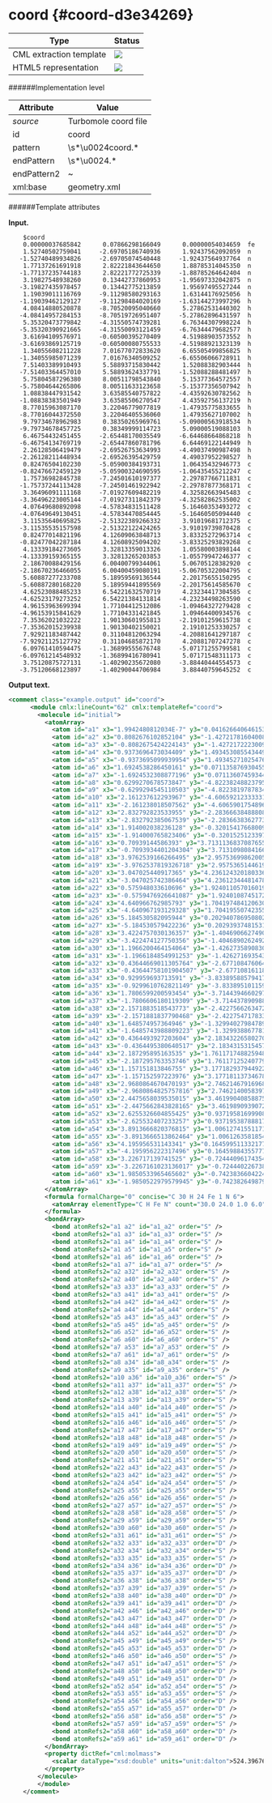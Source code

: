 # coord {#coord-d3e34269}


| Type                                                                                                                                                | Status                                                                                                                                              |
|----|----|
| CML extraction template                                                                                                                             | ![](/imgs/Total.png)                                                                                                                                |
| HTML5 representation                                                                                                                                | ![](/imgs/None.png)                                                                                                                                 |

######Implementation level

| Attribute                                                                                                                                           | Value                                                                                                                                               |
|----|----|
| *source*                                                                                                                                            | Turbomole coord file                                                                                                                                |
| id                                                                                                                                                  | coord                                                                                                                                               |
| pattern                                                                                                                                             | \\s\*\\u0024coord.\*                                                                                                                                |
| endPattern                                                                                                                                          | \\s\*\\u0024.\*                                                                                                                                     |
| endPattern2                                                                                                                                         | \~                                                                                                                                                  |
| xml:base                                                                                                                                            | geometry.xml                                                                                                                                        |

######Template attributes

**Input.**

        $coord
        0.00000037685842      0.07866298166049      0.00000054034659  fe
        1.52740502759041     -2.69705186740936      1.92437562092059  n
       -1.52740489934826     -2.69705074540448     -1.92437564937764  n
        1.77137261691918      2.82221843644650      1.88785314045350  n
       -1.77137235744183      2.82221772725339     -1.88785264642404  n
        3.19827548938260      0.13442737860953     -1.95697332042875  n
       -3.19827435978457      0.13442775213859      1.95697495527244  n
        1.19039011116769     -9.11298580293163      1.63144176925056  h
       -1.19039462129127     -9.11298484020169     -1.63144273997296  h
        4.08414880520878     -8.70520095040660      5.27862531440302  h
       -4.08414957284153     -8.70519726951407     -5.27862896431597  h
        5.35320473779842     -4.31550574739281      6.76344307998224  h
       -5.35320390921665     -4.31550093121459     -6.76344479682577  h
        3.61694109576971     -0.60500395270409      4.51988903573552  h
       -3.61693869125719     -0.60500080755533     -4.51988921323139  h
        1.34055608211228      7.01677072833620      6.65505499856825  h
       -1.34055985071239      7.01676340509252     -6.65506066728911  h
        7.51403389910493      5.58893715830442      1.52088382903444  h
       -7.51403364457010      5.58893624337791     -1.52088288481497  h
        5.75804587296380      8.00511798543840      5.15377364572557  h
       -5.75804644265806      8.00511633123658     -5.15377356507942  h
        1.08838447931542      3.63585540757822     -4.43592630782562  h
       -1.08838383501949      3.63585506270547      4.43592756137219  h
        8.77015963087170      3.22046779077819     -1.47935775833655  h
       -8.77016044372550      3.22046405536060      1.47935627107002  h
        9.79734678962983      0.38350265969761     -5.09000563918534  h
       -9.79734678457725      0.38349999114723      5.09000519088103  h
        6.46754432451455     -2.65448170035549     -6.64468664868218  h
       -6.46754134769719     -2.65447860781796      6.64469122144949  h
        2.26128506419479     -2.69526753634993     -4.49037490987498  h
       -2.26128211448934     -2.69526395429759      4.49037952298527  h
        0.82476504102230     -5.05900384193731      1.06435432946773  c
       -0.82476672459129     -5.05900324690595     -1.06435455212247  c
        1.75736982845738     -7.24501610197377      2.29787766711831  c
       -1.75737244113428     -7.24501461922942     -2.29787877368171  c
        3.36496091111168     -7.01927609482219      4.32582663945483  c
       -3.36496223005144     -7.01927311842379     -4.32582862535002  c
        4.07649680892098     -4.57834831511428      5.16460353493272  c
       -4.07649649130451     -4.57834470854445     -5.16460505094440  c
        3.11535640695825     -2.51322389266332      3.91019681712375  c
       -3.11535535157598     -2.51322122424265     -3.91019739870428  c
        0.82477014821196      4.12609063848713      3.83325272963714  c
       -0.82477042287184      4.12608925094202     -3.83325293829268  c
        4.13339184273605      3.32813359013326      1.05580003898144  c
       -4.13339159365155      3.32813265203853     -1.05579947246377  c
        2.18670088429156      6.00400799344061      5.06705128382920  c
       -2.18670236466055      6.00400459080191     -5.06705322004795  c
        5.60887277233708      5.18959569136544      2.20175655150295  c
       -5.60887280168220      5.18959441895569     -2.20175614585670  c
        4.62523088485233      6.54221632570719      4.23234417304585  c
       -4.62523179273252      6.54221384131814     -4.23234498263590  c
        4.96153963699394      1.77104412512086     -1.09464327279428  c
       -4.96153915841629      1.77104331421845      1.09464400934576  c
        7.35362021032222      1.90130601955813     -2.19101259615738  c
       -7.35362015239938      1.90130402150021      2.19101253330257  c
        7.92921183487442      0.31104812063294     -4.20881641297187  c
       -7.92921125127792      0.31104685872170      4.20881707247278  c
        6.09761410594475     -1.36899555676748     -5.07171255799581  c
       -6.09761214548932     -1.36899416780941      5.07171548311173  c
        3.75120875727131     -1.40290235672080     -3.88440444554573  c
       -3.75120668123897     -1.40290044706984      3.88440759645252  c 
        

**Output text.**

```xml
<comment class="example.output" id="coord">
      <module cmlx:lineCount="62" cmlx:templateRef="coord">
        <molecule id="initial">
          <atomArray>
            <atom id="a1" x3="1.9942480812034E-7" y3="0.04162664064615312" z3="2.8593898745642996E-7" elementType="Fe" />
            <atom id="a2" x3="0.8082676102852104" y3="-1.427217816040083" z3="1.018335317951895" elementType="N" />
            <atom id="a3" x3="-0.8082675424224143" y3="-1.4272172223009065" z3="-1.0183353330107114" elementType="N" />
            <atom id="a4" x3="0.9373696473034409" y3="1.4934530855434496" z3="0.9990084613057617" elementType="N" />
            <atom id="a5" x3="-0.9373695099939954" y3="1.4934527102547672" z3="-0.9990081998767342" elementType="N" />
            <atom id="a6" x3="1.6924538286450161" y3="0.07113587693045526" z3="-1.0355852707845248" elementType="N" />
            <atom id="a7" x3="-1.6924532308877196" y3="0.07113607459344265" z3="1.035586135906204" elementType="N" />
            <atom id="a8" x3="0.6299270678573847" y3="-4.822382488237952" z3="0.8633214611267036" elementType="H" />
            <atom id="a9" x3="-0.6299294545110503" y3="-4.82238197878341" z3="-0.8633219748106711" elementType="H" />
            <atom id="a10" x3="2.161237612293967" y3="-4.606592123333313" z3="2.793327107999847" elementType="H" />
            <atom id="a11" x3="-2.161238018507562" y3="-4.6065901754896466" z3="-2.793329039449832" elementType="H" />
            <atom id="a12" x3="2.832792823533955" y3="-2.283666384888085" z3="3.5790585187357618" elementType="H" />
            <atom id="a13" x3="-2.832792385067539" y3="-2.283663836277343" z3="-3.57905942724987" elementType="H" />
            <atom id="a14" x3="1.914002038236128" y3="-0.3201541766800923" z3="2.3918213202634155" elementType="H" />
            <atom id="a15" x3="-1.914000765823406" y3="-0.3201525123397069" z3="-2.3918214141901473" elementType="H" />
            <atom id="a16" x3="0.70939144586393" y3="3.7131136837087655" z3="3.521702038977351" elementType="H" />
            <atom id="a17" x3="-0.7093934401204304" y3="3.7131098084166445" z3="-3.5217050387340496" elementType="H" />
            <atom id="a18" x3="3.9762539166266495" y3="2.957536998620058" z3="0.8048167419969579" elementType="H" />
            <atom id="a19" x3="-3.9762537819326718" y3="2.9575365144619923" z3="-0.8048162423377314" elementType="H" />
            <atom id="a20" x3="3.047025440917365" y3="4.236124320180336" z3="2.72725847652412" elementType="H" />
            <atom id="a21" x3="-3.047025742386464" y3="4.23612344481478" z3="-2.727258433848032" elementType="H" />
            <atom id="a22" x3="0.575948033610696" y3="1.9240110570160196" z3="-2.3473901757962383" elementType="H" />
            <atom id="a23" x3="-0.5759476926641087" y3="1.9240108745172926" z3="2.3473908391442513" elementType="H" />
            <atom id="a24" x3="4.640966762985793" y3="1.7041974841206302" z3="-0.7828421004832605" elementType="H" />
            <atom id="a25" x3="-4.640967193129328" y3="1.7041955074235562" z3="0.78284131345602" elementType="H" />
            <atom id="a26" x3="5.184530582095944" y3="0.20294078695080217" z3="-2.6935139141271804" elementType="H" />
            <atom id="a27" x3="-5.184530579422236" y3="0.20293937481531774" z3="2.6935136768948507" elementType="H" />
            <atom id="a28" x3="3.4224757030136357" y3="-1.4046906627490172" z3="-3.51621534668969" elementType="H" />
            <atom id="a29" x3="-3.422474127750356" y3="-1.4046890262492846" z3="3.516217766492977" elementType="H" />
            <atom id="a30" x3="1.1966200464154064" y3="-1.426273589083047" z3="-2.376203123682912" elementType="H" />
            <atom id="a31" x3="-1.1966184854991253" y3="-1.4262716935433357" z3="2.3762055648347764" elementType="H" />
            <atom id="a32" x3="0.43644669011305764" y3="-2.67710847606486" z3="0.5632318310047449" elementType="C" />
            <atom id="a33" x3="-0.43644758101904507" y3="-2.6771081611879497" z3="-0.5632319488285124" elementType="C" />
            <atom id="a34" x3="0.929959693713591" y3="-3.833895885794174" z3="1.215984010252666" elementType="C" />
            <atom id="a35" x3="-0.9299610762821149" y3="-3.8338951011599667" z3="-1.2159845958205664" elementType="C" />
            <atom id="a36" x3="1.7806599200593454" y3="-3.714439466029722" z3="2.2891279635867883" elementType="C" />
            <atom id="a37" x3="-1.7806606180119309" y3="-3.714437890988146" z3="-2.2891290144768477" elementType="C" />
            <atom id="a38" x3="2.1571883518543773" y3="-2.4227566263472293" z3="2.732989404805092" elementType="C" />
            <atom id="a39" x3="-2.1571881837790468" y3="-2.4227547178334268" z3="-2.7329902070436045" elementType="C" />
            <atom id="a40" x3="1.648574957364946" y3="-1.3299402798478979" z3="2.069186221095095" elementType="C" />
            <atom id="a41" x3="-1.6485743988809223" y3="-1.3299388677810529" z3="-2.069186528854135" elementType="C" />
            <atom id="a42" x3="0.4364493927203604" y3="2.183432265802704" z3="2.028469179711193" elementType="C" />
            <atom id="a43" x3="-0.4364495380640517" y3="2.1834315315457458" z3="-2.0284692901269055" elementType="C" />
            <atom id="a44" x3="2.187295895163535" y3="1.761171748825948" z3="0.5587050972280815" elementType="C" />
            <atom id="a45" x3="-2.187295763353746" y3="1.7611712524077932" z3="-0.5587047974399605" elementType="C" />
            <atom id="a46" x3="1.157151813846755" y3="3.177182937944922" z3="2.681366997222885" elementType="C" />
            <atom id="a47" x3="-1.157152597223976" y3="3.1771811373467824" z3="-2.681368021825314" elementType="C" />
            <atom id="a48" x3="2.9680864670470193" y3="2.7462146791696895" z3="1.1651189266546766" elementType="C" />
            <atom id="a49" x3="-2.9680864825757816" y3="2.746214005839715" z3="-1.165118711996011" elementType="C" />
            <atom id="a50" x3="2.4475658039535015" y3="3.4619904085887536" z3="2.2396591924598837" elementType="C" />
            <atom id="a51" x3="-2.4475662843828165" y3="3.4619890939072095" z3="-2.2396596208763175" elementType="C" />
            <atom id="a52" x3="2.6255326604855425" y3="0.9371958169990813" z3="-0.5792600431674587" elementType="C" />
            <atom id="a53" x3="-2.625532407233257" y3="0.9371953878881768" z3="0.5792604329335612" elementType="C" />
            <atom id="a54" x3="3.8913666820376815" y3="1.0061274155117126" z3="-1.1594334725967739" elementType="C" />
            <atom id="a55" x3="-3.8913666513862464" y3="1.0061263581854165" z3="1.159433439335454" elementType="C" />
            <atom id="a56" x3="4.195956531143341" y3="0.1645995113321773" z3="-2.227208842967215" elementType="C" />
            <atom id="a57" x3="-4.195956222317496" y3="0.16459884355777304" z3="2.227209191959928" elementType="C" />
            <atom id="a58" x3="3.226717139741525" y3="-0.7244409617435448" z3="-2.683833636302549" elementType="C" />
            <atom id="a59" x3="-3.2267161023136017" y3="-0.7244402267388802" z3="2.6838351842066164" elementType="C" />
            <atom id="a60" x3="1.9850533965465602" y3="-0.7423836604224429" z3="-2.055537491280553" elementType="C" />
            <atom id="a61" x3="-1.9850522979579945" y3="-0.7423826498790768" z3="2.0555391586679552" elementType="C" />
          </atomArray>
          <formula formalCharge="0" concise="C 30 H 24 Fe 1 N 6">
            <atomArray elementType="C H Fe N" count="30.0 24.0 1.0 6.0" />
          </formula>
          <bondArray>
            <bond atomRefs2="a1 a2" id="a1_a2" order="S" />
            <bond atomRefs2="a1 a3" id="a1_a3" order="S" />
            <bond atomRefs2="a1 a4" id="a1_a4" order="S" />
            <bond atomRefs2="a1 a5" id="a1_a5" order="S" />
            <bond atomRefs2="a1 a6" id="a1_a6" order="S" />
            <bond atomRefs2="a1 a7" id="a1_a7" order="S" />
            <bond atomRefs2="a2 a32" id="a2_a32" order="S" />
            <bond atomRefs2="a2 a40" id="a2_a40" order="S" />
            <bond atomRefs2="a3 a33" id="a3_a33" order="S" />
            <bond atomRefs2="a3 a41" id="a3_a41" order="S" />
            <bond atomRefs2="a4 a42" id="a4_a42" order="S" />
            <bond atomRefs2="a4 a44" id="a4_a44" order="S" />
            <bond atomRefs2="a5 a43" id="a5_a43" order="S" />
            <bond atomRefs2="a5 a45" id="a5_a45" order="S" />
            <bond atomRefs2="a6 a52" id="a6_a52" order="S" />
            <bond atomRefs2="a6 a60" id="a6_a60" order="S" />
            <bond atomRefs2="a7 a53" id="a7_a53" order="S" />
            <bond atomRefs2="a7 a61" id="a7_a61" order="S" />
            <bond atomRefs2="a8 a34" id="a8_a34" order="S" />
            <bond atomRefs2="a9 a35" id="a9_a35" order="S" />
            <bond atomRefs2="a10 a36" id="a10_a36" order="S" />
            <bond atomRefs2="a11 a37" id="a11_a37" order="S" />
            <bond atomRefs2="a12 a38" id="a12_a38" order="S" />
            <bond atomRefs2="a13 a39" id="a13_a39" order="S" />
            <bond atomRefs2="a14 a40" id="a14_a40" order="S" />
            <bond atomRefs2="a15 a41" id="a15_a41" order="S" />
            <bond atomRefs2="a16 a46" id="a16_a46" order="S" />
            <bond atomRefs2="a17 a47" id="a17_a47" order="S" />
            <bond atomRefs2="a18 a48" id="a18_a48" order="S" />
            <bond atomRefs2="a19 a49" id="a19_a49" order="S" />
            <bond atomRefs2="a20 a50" id="a20_a50" order="S" />
            <bond atomRefs2="a21 a51" id="a21_a51" order="S" />
            <bond atomRefs2="a22 a43" id="a22_a43" order="S" />
            <bond atomRefs2="a23 a42" id="a23_a42" order="S" />
            <bond atomRefs2="a24 a54" id="a24_a54" order="S" />
            <bond atomRefs2="a25 a55" id="a25_a55" order="S" />
            <bond atomRefs2="a26 a56" id="a26_a56" order="S" />
            <bond atomRefs2="a27 a57" id="a27_a57" order="S" />
            <bond atomRefs2="a28 a58" id="a28_a58" order="S" />
            <bond atomRefs2="a29 a59" id="a29_a59" order="S" />
            <bond atomRefs2="a30 a60" id="a30_a60" order="S" />
            <bond atomRefs2="a31 a61" id="a31_a61" order="S" />
            <bond atomRefs2="a32 a33" id="a32_a33" order="D" />
            <bond atomRefs2="a32 a34" id="a32_a34" order="S" />
            <bond atomRefs2="a33 a35" id="a33_a35" order="S" />
            <bond atomRefs2="a34 a36" id="a34_a36" order="D" />
            <bond atomRefs2="a35 a37" id="a35_a37" order="D" />
            <bond atomRefs2="a36 a38" id="a36_a38" order="S" />
            <bond atomRefs2="a37 a39" id="a37_a39" order="S" />
            <bond atomRefs2="a38 a40" id="a38_a40" order="D" />
            <bond atomRefs2="a39 a41" id="a39_a41" order="D" />
            <bond atomRefs2="a42 a46" id="a42_a46" order="D" />
            <bond atomRefs2="a43 a47" id="a43_a47" order="D" />
            <bond atomRefs2="a44 a48" id="a44_a48" order="S" />
            <bond atomRefs2="a44 a52" id="a44_a52" order="D" />
            <bond atomRefs2="a45 a49" id="a45_a49" order="S" />
            <bond atomRefs2="a45 a53" id="a45_a53" order="D" />
            <bond atomRefs2="a46 a50" id="a46_a50" order="S" />
            <bond atomRefs2="a47 a51" id="a47_a51" order="S" />
            <bond atomRefs2="a48 a50" id="a48_a50" order="D" />
            <bond atomRefs2="a49 a51" id="a49_a51" order="D" />
            <bond atomRefs2="a52 a54" id="a52_a54" order="S" />
            <bond atomRefs2="a53 a55" id="a53_a55" order="S" />
            <bond atomRefs2="a54 a56" id="a54_a56" order="D" />
            <bond atomRefs2="a55 a57" id="a55_a57" order="D" />
            <bond atomRefs2="a56 a58" id="a56_a58" order="S" />
            <bond atomRefs2="a57 a59" id="a57_a59" order="S" />
            <bond atomRefs2="a58 a60" id="a58_a60" order="D" />
            <bond atomRefs2="a59 a61" id="a59_a61" order="D" />
          </bondArray>
          <property dictRef="cml:molmass">
            <scalar dataType="xsd:double" units="unit:dalton">524.3967600000001</scalar>
          </property>
        </molecule>
        </module> 
    </comment>
```
